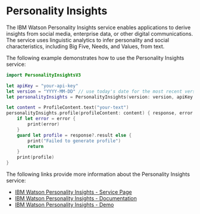 # Personality Insights

The IBM Watson Personality Insights service enables applications to derive insights from social media, enterprise data, or other digital communications. The service uses linguistic analytics to infer personality and social characteristics, including Big Five, Needs, and Values, from text.

The following example demonstrates how to use the Personality Insights service:

```swift
import PersonalityInsightsV3

let apiKey = "your-api-key"
let version = "YYYY-MM-DD" // use today's date for the most recent version
let personalityInsights = PersonalityInsights(version: version, apiKey: apiKey)

let content = ProfileContent.text("your-text")
personalityInsights.profile(profileContent: content) { response, error in
	if let error = error {
        print(error)
    }
    guard let profile = response?.result else {
        print("Failed to generate profile")
        return
    }
    print(profile)
}
```

The following links provide more information about the Personality Insights service:

* [IBM Watson Personality Insights - Service Page](https://www.ibm.com/watson/services/personality-insights/)
* [IBM Watson Personality Insights - Documentation](https://cloud.ibm.com/docs/services/personality-insights/index.html)
* [IBM Watson Personality Insights - Demo](https://personality-insights-demo.ng.bluemix.net/)
